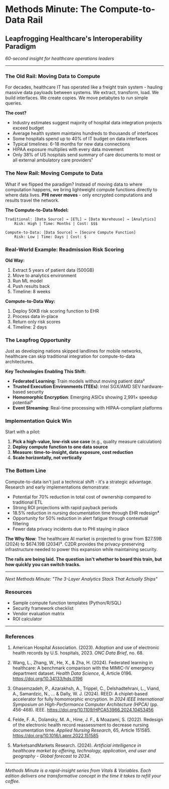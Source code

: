 # Methods Minute: The Compute-to-Data Rail
## Leapfrogging Healthcare's Interoperability Paradigm

*60-second insight for healthcare operations leaders*

---

### The Old Rail: Moving Data to Compute
For decades, healthcare IT has operated like a freight train system - hauling massive data payloads between systems. We extract, transform, load. We build interfaces. We create copies. We move petabytes to run simple queries.

**The cost?** 
- Industry estimates suggest majority of hospital data integration projects exceed budget
- Average health system maintains hundreds to thousands of interfaces
- Some hospitals spend up to 40% of IT budget on data interfaces
- Typical timelines: 6-18 months for new data connections
- HIPAA exposure multiplies with every data movement
- Only 38% of US hospitals send summary of care documents to most or all external ambulatory care providers¹

### The New Rail: Moving Compute to Data
What if we flipped the paradigm? Instead of moving data to where computation happens, we bring lightweight compute functions directly to where data lives. **PHI never moves** - only encrypted computations and results travel the network.

**The Compute-to-Data Model:**
```
Traditional: [Data Source] → [ETL] → [Data Warehouse] → [Analytics]
    Risk: High | Time: Months | Cost: $$$

Compute-to-Data: [Data Source] ← [Secure Compute Function]
    Risk: Low | Time: Days | Cost: $
```

### Real-World Example: Readmission Risk Scoring
**Old Way:** 
1. Extract 5 years of patient data (500GB)
2. Move to analytics environment
3. Run ML model
4. Push results back
5. Timeline: 8 weeks

**Compute-to-Data Way:**
1. Deploy 50KB risk scoring function to EHR
2. Process data in-place
3. Return only risk scores
4. Timeline: 2 days

### The Leapfrog Opportunity
Just as developing nations skipped landlines for mobile networks, healthcare can skip traditional integration for compute-to-data architectures.

**Key Technologies Enabling This Shift:**
- **Federated Learning**: Train models without moving patient data²
- **Trusted Execution Environments (TEEs)**: Intel SGX/AMD SEV hardware-based security
- **Homomorphic Encryption**: Emerging ASICs showing 2,991× speedup potential³
- **Event Streaming**: Real-time processing with HIPAA-compliant platforms

### Implementation Quick Win
Start with a pilot:
1. **Pick a high-value, low-risk use case** (e.g., quality measure calculation)
2. **Deploy compute function to one data source**
3. **Measure: time-to-insight, data exposure, cost reduction**
4. **Scale horizontally, not vertically**

### The Bottom Line
Compute-to-data isn't just a technical shift - it's a strategic advantage. Research and early implementations demonstrate:
- Potential for 70% reduction in total cost of ownership compared to traditional ETL
- Strong ROI projections with rapid payback periods
- 18.5% reduction in nursing documentation time through EHR redesign⁴
- Opportunity for 50% reduction in alert fatigue through contextual filtering
- Fewer data privacy incidents due to PHI staying in place

**The Why Now**: The healthcare AI market is projected to grow from $27.59B (2024) to $674.19B (2034)⁵. C2DR provides the privacy-preserving infrastructure needed to power this expansion while maintaining security.

**The rails are being laid. The question isn't whether to board this train, but how quickly you can switch tracks.**

---

*Next Methods Minute: "The 3-Layer Analytics Stack That Actually Ships"*

### Resources
- Sample compute function templates (Python/R/SQL)
- Security framework checklist
- Vendor evaluation matrix
- ROI calculator

---

### References

1. American Hospital Association. (2023). Adoption and use of electronic health records by U.S. hospitals, 2023. *ONC Data Brief*, no. 68.

2. Wang, L., Zhang, W., He, X., & Zha, H. (2024). Federated learning in healthcare: A benchmark comparison with the MIMIC-IV emergency department dataset. *Health Data Science*, 4, Article 0196. https://doi.org/10.34133/hds.0196

3. Ghasemzadeh, P., Azarakhsh, A., Trippel, C., Delshadtehrani, L., Viand, A., Samardzic, N., ... & Dally, W. J. (2024). REED: A chiplet-based accelerator for fully homomorphic encryption. In *2024 IEEE International Symposium on High-Performance Computer Architecture (HPCA)* (pp. 456-468). IEEE. https://doi.org/10.1109/HPCA53966.2024.10453456

4. Felde, F. A., Dolansky, M. A., Hine, J. F., & Moazami, S. (2022). Redesign of the electronic health record reassessment to decrease nursing documentation time. *Applied Nursing Research*, 65, Article 151585. https://doi.org/10.1016/j.apnr.2022.151585

5. MarketsandMarkets Research. (2024). *Artificial intelligence in healthcare market by offering, technology, application, end user and geography - Global forecast to 2034*.

---

*Methods Minute is a rapid-insight series from Vitals & Variables. Each edition delivers one transformative concept in the time it takes to refill your coffee.*